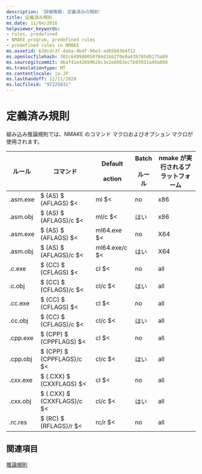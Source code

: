 ```yaml
---
description: '詳細情報: 定義済みの規則'
title: 定義済み規則
ms.date: 11/04/2016
helpviewer_keywords:
- rules, predefined
- NMAKE program, predefined rules
- predefined rules in NMAKE
ms.assetid: 638cdc3f-4aba-4b4f-96e3-ad65b0364f12
ms.openlocfilehash: 302c649980050764d1bb2f0e9a43b785d0175a09
ms.sourcegitcommit: d6af41e42699628c3e2e6063ec7b03931a49a098
ms.translationtype: MT
ms.contentlocale: ja-JP
ms.lasthandoff: 12/11/2020
ms.locfileid: "97225831"
---
```

# <a name="predefined-rules"></a>定義済み規則

組み込み推論規則では、NMAKE のコマンド マクロおよびオプション マクロが使用されます。

|ルール|コマンド|Default<br /><br /> action|Batch<br /><br /> ルール|nmake が実行されるプラットフォーム|
|----------|-------------|------------------------|--------------------|----------------------------|
|.asm.exe|$ (AS) $ (AFLAGS) $<|ml $<|no|x86|
|.asm.obj|$ (AS) $ (AFLAGS)/c $<|ml/c $<|はい|x86|
|.asm.exe|$ (AS) $ (AFLAGS) $<|ml64.exe $<|no|X64|
|.asm.obj|$ (AS) $ (AFLAGS)/c $<|ml64.exe/c $<|はい|X64|
|.c.exe|$ (CC) $ (CFLAGS) $<|cl $<|no|all|
|.c.obj|$ (CC) $ (CFLAGS)/c $<|cl/c $<|はい|all|
|.cc.exe|$ (CC) $ (CFLAGS) $<|cl $<|no|all|
|.cc.obj|$ (CC) $ (CFLAGS)/c $<|cl/c $<|はい|all|
|.cpp.exe|$ (CPP) $ (CPPFLAGS) $<|cl $<|no|all|
|.cpp.obj|$ (CPP) $ (CPPFLAGS)/c $<|cl/c $<|はい|all|
|.cxx.exe|$ (.CXX) $ (CXXFLAGS) $<|cl $<|no|all|
|.cxx.obj|$ (.CXX) $ (CXXFLAGS)/c $<|cl/c $<|はい|all|
|.rc.res|$ (RC) $ (RFLAGS)/r $<|rc/r $<|no|all|

## <a name="see-also"></a>関連項目

[推論規則](inference-rules.md)
